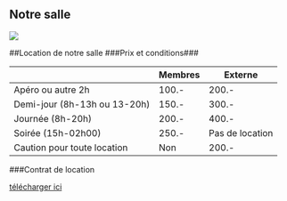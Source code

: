 
## Notre salle

![](8.jpg&classes=img-responsive,img-rounded)

##Location de notre salle
###Prix et conditions###

|				| Membres	| Externe		|
|----				|----		|----			|
|Apéro ou autre 2h		| 100.-		| 200.-			| 
|Demi-jour (8h-13h ou 13-20h)	| 150.-		| 300.-			| 
|Journée (8h-20h)		| 200.-		| 400.-			| 
|Soirée (15h-02h00)		| 250.-		|Pas de location	| 
|Caution pour toute location	|Non		| 200.-			| 
 

###Contrat de location

[télécharger ici](SNEB_Contrat_location.pdf)